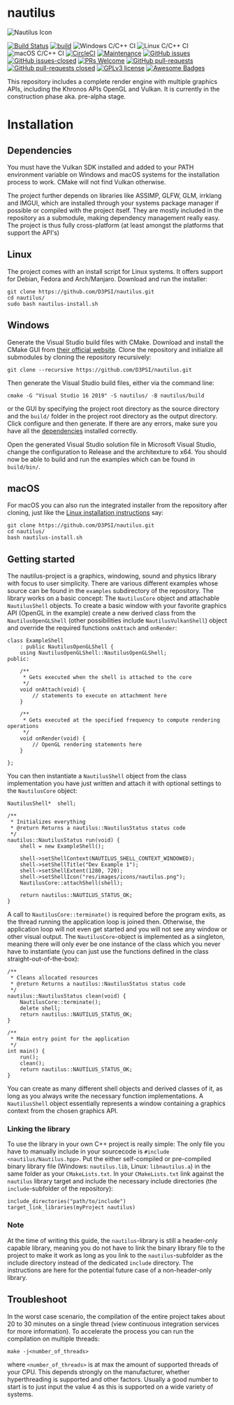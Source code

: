# nautilus

![Nautilus Icon](https://github.com/D3PSI/nautilus/blob/master/res/images/icons/nautilus.png)

[![Build Status](https://travis-ci.com/D3PSI/nautilus.svg?branch=master)](https://travis-ci.com/D3PSI/nautilus)
[![build](https://ci.appveyor.com/api/projects/status/6cp2udvipkuchs42/branch/master?svg=true)](https://ci.appveyor.com/project/D3PSI/nautilus/branch/master)
![Windows C/C++ CI](https://github.com/D3PSI/nautilus/workflows/Windows%20C/C++%20CI/badge.svg)
![Linux C/C++ CI](https://github.com/D3PSI/nautilus/workflows/Linux%20C/C++%20CI/badge.svg)
![macOS C/C++ CI](https://github.com/D3PSI/nautilus/workflows/macOS%20C/C++%20CI/badge.svg)
[![CircleCI](https://circleci.com/gh/D3PSI/nautilus.svg?style=svg)](https://circleci.com/gh/D3PSI/nautilus)
[![Maintenance](https://img.shields.io/badge/Maintained%3F-yes-green.svg)](https://github.com/D3PSI/nautilus/graphs/commit-activity)
[![GitHub issues](https://img.shields.io/github/issues/D3PSI/nautilus.svg)](https://github.com/D3PSI/nautilus/issues/)
[![GitHub issues-closed](https://img.shields.io/github/issues-closed/D3PSI/nautilus.svg)](https://github.com/D3PSI/nautilus/issues?q=is%3Aissue+is%3Aclosed)
[![PRs Welcome](https://img.shields.io/badge/PRs-welcome-brightgreen.svg?style=flat-square)](https://github.com/D3PSI/nautilus/compare)
[![GitHub pull-requests](https://img.shields.io/github/issues-pr/D3PSI/nautilus.svg)](https://GitHub.com/D3PSI/nautilus/pull/)
[![GitHub pull-requests closed](https://img.shields.io/github/issues-pr-closed/D3PSI/nautilus.svg)](https://GitHub.com/D3PSI/nautilus/pull/)
[![GPLv3 license](https://img.shields.io/badge/License-GPLv3-blue.svg)](http://perso.crans.org/besson/LICENSE.html)
[![Awesome Badges](https://img.shields.io/badge/badges-awesome-green.svg)](https://github.com/D3PSI/nautilus)

This repository includes a complete render engine with multiple graphics APIs, including the Khronos APIs OpenGL and Vulkan. It is currently in the construction phase aka. pre-alpha stage.

# Installation

## Dependencies

You must have the Vulkan SDK installed and added to your PATH environment variable on Windows and macOS systems for the installation process to work. CMake will not find Vulkan otherwise.

The project further depends on libraries like ASSIMP, GLFW, GLM, irrklang and IMGUI, which are installed through your systems package manager if possible or compiled with the project itself. They are mostly included in the repository as a submodule, making dependency management really easy. The project is thus fully cross-platform (at least amongst the platforms that support the API's)

## Linux

The project comes with an install script for Linux systems. It offers support for Debian, Fedora and Arch/Manjaro. Download and run the installer:

    git clone https://github.com/D3PSI/nautilus.git
    cd nautilus/
    sudo bash nautilus-install.sh

## Windows

Generate the Visual Studio build files with CMake. Download and install the CMake GUI from [their official website](cmake.org/download). Clone the repository and initialize all submodules by cloning the repository recursively:

    git clone --recursive https://github.com/D3PSI/nautilus.git

Then generate the Visual Studio build files, either via the command line:

    cmake -G "Visual Studio 16 2019" -S nautilus/ -B nautilus/build

or the GUI by specifying the project root directory as the source directory and the `build/` folder in the project root directory as the output directory. Click configure and then generate. If there are any errors, make sure you have all the [dependencies](#dependencies) installed correctly.

Open the generated Visual Studio solution file in Microsoft Visual Studio, change the configuration to Release and the architexture to x64. You should now be able to build and run the examples which can be found in `build/bin/`.

## macOS

For macOS you can also run the integrated installer from the repository after cloning, just like the [Linux installation instructions](#linux) say:

    git clone https://github.com/D3PSI/nautilus.git
    cd nautilus/
    bash nautilus-install.sh

## Getting started

The nautilus-project is a graphics, windowing, sound and physics library with focus to user simplicity. There are various different examples whose source can be found in the `examples` subdirectory of the repository. The library works on a basic concept: The `NautilusCore` object and attachable `NautilusShell` objects.
To create a basic window with your favorite graphics API (OpenGL in the example) create a new derived class from the `NautilusOpenGLShell` (other possibilities include `NautilusVulkanShell`) object and override the required functions `onAttach` and `onRender`: 

    class ExampleShell 
        : public NautilusOpenGLShell {
        using NautilusOpenGLShell::NautilusOpenGLShell;
    public:

        /**
         * Gets executed when the shell is attached to the core
         */
        void onAttach(void) {
            // statements to execute on attachment here
        }

        /**
         * Gets executed at the specified frequency to compute rendering operations
         */
        void onRender(void) {
            // OpenGL rendering statements here
        }

    };

You can then instantiate a `NautilusShell` object from the class implementation you have just written and attach it with optional settings to the `NautilusCore` object:

    NautilusShell*  shell;

    /**
     * Initializes everything
     * @return Returns a nautilus::NautilusStatus status code
     */
    nautilus::NautilusStatus run(void) {
        shell = new ExampleShell();

        shell->setShellContext(NAUTILUS_SHELL_CONTEXT_WINDOWED);
        shell->setShellTitle("Dev Example 1");
        shell->setShellExtent(1280, 720);
        shell->setShellIcon("res/images/icons/nautilus.png");
        NautilusCore::attachShell(shell);

        return nautilus::NAUTILUS_STATUS_OK;
    }

A call to `NautilusCore::terminate()` is required before the program exits, as the thread running the application loop is joined then. Otherwise, the application loop will not even get started and you will not see any window or other visual output. The `NautilusCore`-object is implemented as a singleton, meaning there will only ever be one instance of the class which you never have to instantiate (you can just use the functions defined in the class straight-out-of-the-box):

    /**
     * Cleans allocated resources
     * @return Returns a nautilus::NautilusStatus status code
     */ 
    nautilus::NautilusStatus clean(void) {
        NautilusCore::terminate();
        delete shell;
        return nautilus::NAUTILUS_STATUS_OK;
    }

    /**
     * Main entry point for the application
     */
    int main() {
        run();
        clean();
        return nautilus::NAUTILUS_STATUS_OK;
    }

You can create as many different shell objects and derived classes of it, as long as you always write the necessary function implementations. A `NautilusShell` object essentially represents a window containing a graphics context from the chosen graphics API.

### Linking the library

To use the library in your own C++ project is really simple: The only file you have to manually include in your sourcecode is `#include <nautilus/Nautilus.hpp>`. Put the either self-compiled or pre-compiled binary library file (Windows: `nautilus.lib`, Linux: `libnautilus.a`) in the same folder as your `CMakeLists.txt`. In your `CMakeLists.txt` link against the `nautilus` library target and include the necessary include directories (the `include`-subfolder of the repository):

    include_directories("path/to/include")
    target_link_libraries(myProject nautilus)

### Note

At the time of writing this guide, the `nautilus`-library is still a header-only capable library, meaning you do not have to link the binary library file to the project to make it work as long as you link to the `nautilus`-subfolder as the include directory instead of the dedicated `include` directory. The instructions are here for the potential future case of a non-header-only library.

## Troubleshoot

In the worst case scenario, the compilation of the entire project takes about 20 to 30 minutes on a single thread (view continuous integration services for more information). To accelerate the process you can run the compilation on multiple threads:

    make -j<number_of_threads>

where `<number_of_threads>` is at max the amount of supported threads of your CPU. This depends strongly on the manufacturer, whether hyperthreading is supported and other factors. Usually a good number to start is to just input the value 4 as this is supported on a wide variety of systems.
